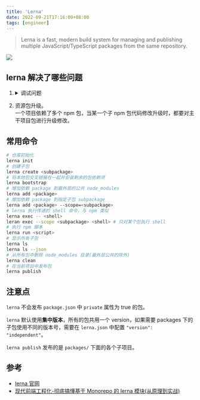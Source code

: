```yaml
---
title: 'Lerna'
date: 2022-09-21T17:16:09+08:00
tags: [engineer]
---
```


> Lerna is a fast, modern build system for managing and publishing multiple JavaScript/TypeScript packages from the same repository.

![](https://cdn.staticaly.com/gh/yokiizx/picgo@master/img/202303171022701.png)

## lerna 解决了哪些问题

1. <details>
   <summary>调试问题</summary>
    以往多个包之间需要通过 npm link 进行调试，lerna 可以通过动态创建软链直接进行模块的引入和调试。

   ```JS
   function createSymbolicLink(src, dest, type) {
      return fs
        .lstat(dest)
        .then(() => fs.unlink(dest))
        .catch(() => {
          /* nothing exists at destination */
        })
        .then(() => fs.symlink(src, dest, type));
   }
   ```

   > PS: linux 创建软链 `ln -s source target`，注意 source 的路径如果为相对路径相对的是目标文件的路径

   </details>

2. 资源包升级。  
   一个项目依赖了多个 npm 包，当某一个子 npm 包代码修改升级时，都要对主干项目包进行升级修改。

## 常用命令

```sh
# 仓库初始化
lerna init
# 创建子包
lerna create <subpackage>
# 将本地包交叉链接在一起并安装剩余的包依赖项
lerna bootstrap
# 增加依赖 package 到最外层的公共 node_modules
lerna add <package>
# 增加依赖 package 到指定子包 subpackage
lerna add <package> --scope=<subpackage>
# lerna 执行传递的 shell 命令，与 npm 类似
lerna exec -- <shell>
leran exec --scope <subpackage> <shell> # 只对某个包执行 shell
# 执行 npm 脚本
lerna run <script>
# 显示所有子包
lerna ls
lerna ls --json
# 从所有包中删除 node_modules 目录(最外层公共的除外)
lerna clean
# 在当前项目中发布包
lerna publish
```

## 注意点

`lerna` 不会发布 `package.json` 中 `private` 属性为 true 的包。

`lerna` 默认使用**集中版本**，所有的包共用一个 version，如果需要 packages 下的子包使用不同的版本号，需要在 `lerna.json` 中配置 `"version": "independent"`。

`lerna publish` 发布的是 `packages/` 下面的各个子项目。

## 参考

- [lerna 官网](https://lerna.js.org/)
- [现代前端工程化-彻底搞懂基于 Monorepo 的 lerna 模块(从原理到实战)](https://mp.weixin.qq.com/s/uBxa24nbg9PXyTfO0TmzVg)
